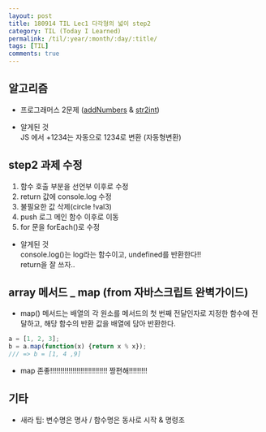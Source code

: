 ```yaml
---
layout: post
title: 180914 TIL Lec1 다각형의 넓이 step2
category: TIL (Today I Learned)
permalink: /til/:year/:month/:day/:title/
tags: [TIL]
comments: true
---
```


## 알고리즘 
- 프로그래머스 2문제 
([addNumbers](https://github.com/developersoom/algorithm_practice/blob/master/prgm_L1_addNumbers_180914.js) & 
[str2int](https://github.com/developersoom/algorithm_practice/blob/master/prgm_L1_str2int_180914.js))

- 알게된 것 <br>
    JS 에서 +1234는 자동으로 1234로 변환 (자동형변환)

## step2 과제 수정

1) 함수 호출 부분을 선언부 이후로 수정
2) return 값에 console.log 수정
3) 불필요한 값 삭제(circle !val3)
4) push 로그 메인 함수 이후로 이동
5) for 문을 forEach()로 수정

- 알게된 것 <br>
    console.log()는 log라는 함수이고, undefined를 반환한다!! <br>
    return을 잘 쓰자..

## array 메서드 _  map (from  자바스크립트 완벽가이드)
- map() 메서드는 배열의 각 원소를 메서드의 첫 번째 전달인자로 지정한 함수에 전달하고, 해당 함수의 반환 값을 배열에 담아 반환한다. 

```javascript
a = [1, 2, 3];
b = a.map(function(x) {return x % x});
/// => b = [1, 4 ,9]
```
- map 존좋!!!!!!!!!!!!!!!!!!!!!!!!!!!! 짱편해!!!!!!!!!

## 기타
- 새라 팁: 변수명은 명사 / 함수명은 동사로 시작 & 명령조


